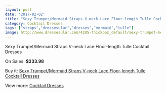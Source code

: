 ```yaml
---
layout: post
date: '2017-02-02'
title: "Sexy Trumpet/Mermaid Straps V-neck Lace Floor-length Tulle Cocktail Dresses"
category: Cocktail Dresses
tags: ["straps","dressesular","dresses","mermaid","tulle"]
image: http://www.dressesular.com/4285-thickbox_default/sexy-trumpet-mermaid-straps-v-neck-lace-floor-length-tulle-cocktail-dresses.jpg
---
```

Sexy Trumpet/Mermaid Straps V-neck Lace Floor-length Tulle Cocktail Dresses

On Sales: **$333.98**
<a href="https://www.dressesular.com/cocktail-dresses/1988-sexy-trumpet-mermaid-straps-v-neck-lace-floor-length-tulle-cocktail-dresses.html"><amp-img layout="responsive" width="600" height="600" src="//www.dressesular.com/4285-thickbox_default/sexy-trumpet-mermaid-straps-v-neck-lace-floor-length-tulle-cocktail-dresses.jpg" alt="Sexy Trumpet/Mermaid Straps V-neck Lace Floor-length Tulle Cocktail Dresses 0" /></a>

Buy it: [Sexy Trumpet/Mermaid Straps V-neck Lace Floor-length Tulle Cocktail Dresses](https://www.dressesular.com/cocktail-dresses/1988-sexy-trumpet-mermaid-straps-v-neck-lace-floor-length-tulle-cocktail-dresses.html "Sexy Trumpet/Mermaid Straps V-neck Lace Floor-length Tulle Cocktail Dresses")

View more: [Cocktail Dresses](https://www.dressesular.com/12-cocktail-dresses "Cocktail Dresses")